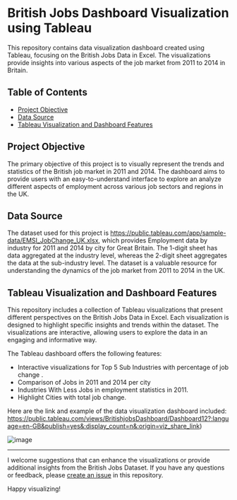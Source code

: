 # British Jobs Dashboard Visualization using Tableau

This repository contains data visualization dashboard created using Tableau, focusing on the British Jobs Data in Excel. The visualizations provide insights into various aspects of the job market from 2011 to 2014 in Britain.

## Table of Contents

- [Project Objective](#project-objective)
- [Data Source](#data-source)
- [Tableau Visualization and Dashboard Features](#tableau-visualization-and-dashboard-features)

## Project Objective

The primary objective of this project is to visually represent the trends and statistics of the British job market in 2011 and 2014. The dashboard aims to provide users with an easy-to-understand interface to explore an analyze different aspects of employment across various job sectors and regions in the UK.

## Data Source

The dataset used for this project is https://public.tableau.com/app/sample-data/EMSI_JobChange_UK.xlsx, which provides Employment data by industry for 2011 and 2014 by city for Great Britain. The 1-digit sheet has data aggregated at the industry level, whereas the 2-digit sheet aggregates the data at the sub-industry level. The dataset is a valuable resource for understanding the dynamics of the job market from 2011 to 2014 in the UK.

## Tableau Visualization and Dashboard Features

This repository includes a collection of Tableau visualizations that present different perspectives on the British Jobs Data in Excel. Each visualization is designed to highlight specific insights and trends within the dataset. The visualizations are interactive, allowing users to explore the data in an engaging and informative way.

The Tableau dashboard offers the following features:

- Interactive visualizations for Top 5 Sub Industries with percentage of job change .
- Comparison of Jobs in 2011 and 2014 per city
- Industries With Less Jobs in employment statistics in 2011.
- Highlight Cities with total job change.


Here are the link and example of the data visualization dashboard included:
https://public.tableau.com/views/BritishjobsDashboard/Dashboard12?:language=en-GB&publish=yes&:display_count=n&:origin=viz_share_link)

![image](https://github.com/Nithyanandhy/British-Jobs-Dashboard/assets/61016606/2435d369-228d-4f91-9bf9-05f11922fc88)

---

I welcome suggestions that can enhance the visualizations or provide additional insights from the British Jobs Dataset. If you have any questions or feedback, please [create an issue](link-to-issue-tracker) in this repository.

Happy visualizing!


